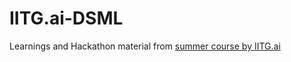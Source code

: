 # IITG.ai-DSML
Learnings and Hackathon material from [summer course by IITG.ai](https://iitg-ai-society.vercel.app/coursePage)
